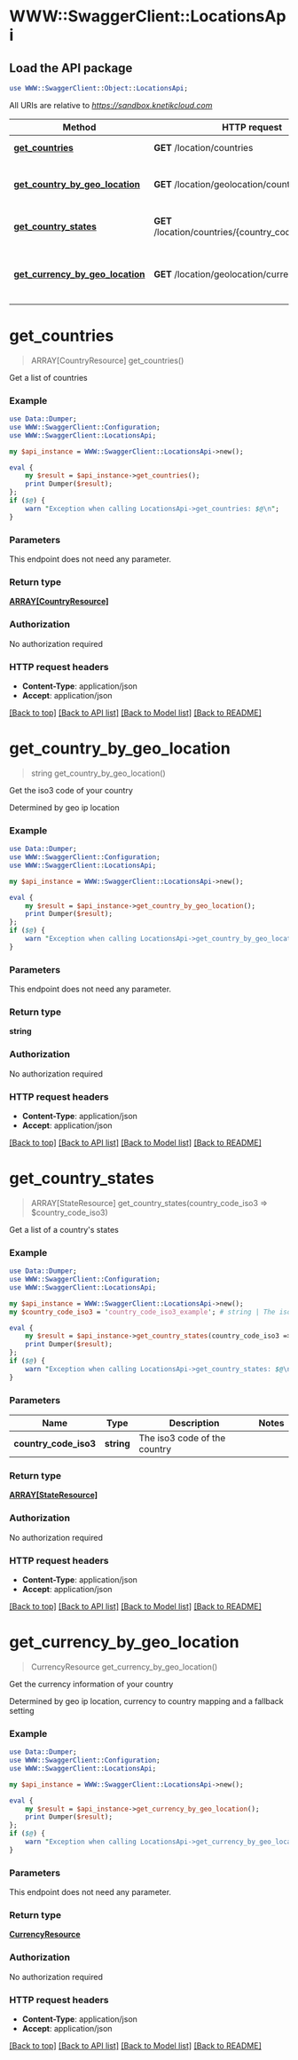 # WWW::SwaggerClient::LocationsApi

## Load the API package
```perl
use WWW::SwaggerClient::Object::LocationsApi;
```

All URIs are relative to *https://sandbox.knetikcloud.com*

Method | HTTP request | Description
------------- | ------------- | -------------
[**get_countries**](LocationsApi.md#get_countries) | **GET** /location/countries | Get a list of countries
[**get_country_by_geo_location**](LocationsApi.md#get_country_by_geo_location) | **GET** /location/geolocation/country | Get the iso3 code of your country
[**get_country_states**](LocationsApi.md#get_country_states) | **GET** /location/countries/{country_code_iso3}/states | Get a list of a country&#39;s states
[**get_currency_by_geo_location**](LocationsApi.md#get_currency_by_geo_location) | **GET** /location/geolocation/currency | Get the currency information of your country


# **get_countries**
> ARRAY[CountryResource] get_countries()

Get a list of countries

### Example 
```perl
use Data::Dumper;
use WWW::SwaggerClient::Configuration;
use WWW::SwaggerClient::LocationsApi;

my $api_instance = WWW::SwaggerClient::LocationsApi->new();

eval { 
    my $result = $api_instance->get_countries();
    print Dumper($result);
};
if ($@) {
    warn "Exception when calling LocationsApi->get_countries: $@\n";
}
```

### Parameters
This endpoint does not need any parameter.

### Return type

[**ARRAY[CountryResource]**](CountryResource.md)

### Authorization

No authorization required

### HTTP request headers

 - **Content-Type**: application/json
 - **Accept**: application/json

[[Back to top]](#) [[Back to API list]](../README.md#documentation-for-api-endpoints) [[Back to Model list]](../README.md#documentation-for-models) [[Back to README]](../README.md)

# **get_country_by_geo_location**
> string get_country_by_geo_location()

Get the iso3 code of your country

Determined by geo ip location

### Example 
```perl
use Data::Dumper;
use WWW::SwaggerClient::Configuration;
use WWW::SwaggerClient::LocationsApi;

my $api_instance = WWW::SwaggerClient::LocationsApi->new();

eval { 
    my $result = $api_instance->get_country_by_geo_location();
    print Dumper($result);
};
if ($@) {
    warn "Exception when calling LocationsApi->get_country_by_geo_location: $@\n";
}
```

### Parameters
This endpoint does not need any parameter.

### Return type

**string**

### Authorization

No authorization required

### HTTP request headers

 - **Content-Type**: application/json
 - **Accept**: application/json

[[Back to top]](#) [[Back to API list]](../README.md#documentation-for-api-endpoints) [[Back to Model list]](../README.md#documentation-for-models) [[Back to README]](../README.md)

# **get_country_states**
> ARRAY[StateResource] get_country_states(country_code_iso3 => $country_code_iso3)

Get a list of a country's states

### Example 
```perl
use Data::Dumper;
use WWW::SwaggerClient::Configuration;
use WWW::SwaggerClient::LocationsApi;

my $api_instance = WWW::SwaggerClient::LocationsApi->new();
my $country_code_iso3 = 'country_code_iso3_example'; # string | The iso3 code of the country

eval { 
    my $result = $api_instance->get_country_states(country_code_iso3 => $country_code_iso3);
    print Dumper($result);
};
if ($@) {
    warn "Exception when calling LocationsApi->get_country_states: $@\n";
}
```

### Parameters

Name | Type | Description  | Notes
------------- | ------------- | ------------- | -------------
 **country_code_iso3** | **string**| The iso3 code of the country | 

### Return type

[**ARRAY[StateResource]**](StateResource.md)

### Authorization

No authorization required

### HTTP request headers

 - **Content-Type**: application/json
 - **Accept**: application/json

[[Back to top]](#) [[Back to API list]](../README.md#documentation-for-api-endpoints) [[Back to Model list]](../README.md#documentation-for-models) [[Back to README]](../README.md)

# **get_currency_by_geo_location**
> CurrencyResource get_currency_by_geo_location()

Get the currency information of your country

Determined by geo ip location, currency to country mapping and a fallback setting

### Example 
```perl
use Data::Dumper;
use WWW::SwaggerClient::Configuration;
use WWW::SwaggerClient::LocationsApi;

my $api_instance = WWW::SwaggerClient::LocationsApi->new();

eval { 
    my $result = $api_instance->get_currency_by_geo_location();
    print Dumper($result);
};
if ($@) {
    warn "Exception when calling LocationsApi->get_currency_by_geo_location: $@\n";
}
```

### Parameters
This endpoint does not need any parameter.

### Return type

[**CurrencyResource**](CurrencyResource.md)

### Authorization

No authorization required

### HTTP request headers

 - **Content-Type**: application/json
 - **Accept**: application/json

[[Back to top]](#) [[Back to API list]](../README.md#documentation-for-api-endpoints) [[Back to Model list]](../README.md#documentation-for-models) [[Back to README]](../README.md)

